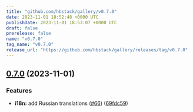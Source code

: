 ```yaml
---
title: "github.com/hbstack/gallery/v0.7.0"
date: 2023-11-01 18:52:48 +0000 UTC
publishDate: 2023-11-01 18:53:07 +0000 UTC
draft: false
prerelease: false
name: "v0.7.0"
tag_name: "v0.7.0"
release_url: "https://github.com/hbstack/gallery/releases/tag/v0.7.0"
---
```


## [0.7.0](https://github.com/hbstack/gallery/compare/v0.6.0...v0.7.0) (2023-11-01)


### Features

* **i18n:** add Russian translations ([#66](https://github.com/hbstack/gallery/issues/66)) ([69fdc59](https://github.com/hbstack/gallery/commit/69fdc59a920d77bf886b5906e5fd6dd479c6accc))
